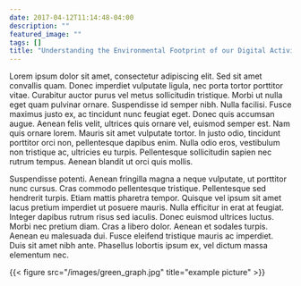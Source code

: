 ```yaml
---
date: 2017-04-12T11:14:48-04:00
description: ""
featured_image: ""
tags: []
title: "Understanding the Environmental Footprint of our Digital Activities"
---
```


Lorem ipsum dolor sit amet, consectetur adipiscing elit. Sed sit amet convallis quam. Donec imperdiet vulputate ligula, nec porta tortor porttitor vitae. Curabitur auctor purus vel metus sollicitudin tristique. Morbi ut nulla eget quam pulvinar ornare. Suspendisse id semper nibh. Nulla facilisi. Fusce maximus justo ex, ac tincidunt nunc feugiat eget. Donec quis accumsan augue. Aenean felis velit, ultrices quis ornare vel, euismod semper est. Nam quis ornare lorem. Mauris sit amet vulputate tortor. In justo odio, tincidunt porttitor orci non, pellentesque dapibus enim. Nulla odio eros, vestibulum non tristique ac, ultricies eu turpis. Pellentesque sollicitudin sapien nec rutrum tempus. Aenean blandit ut orci quis mollis.

Suspendisse potenti. Aenean fringilla magna a neque vulputate, ut porttitor nunc cursus. Cras commodo pellentesque tristique. Pellentesque sed hendrerit turpis. Etiam mattis pharetra tempor. Quisque vel ipsum sit amet lacus pretium imperdiet ut posuere mauris. Nulla efficitur in erat at feugiat. Integer dapibus rutrum risus sed iaculis. Donec euismod ultrices luctus. Morbi nec pretium diam. Cras a libero dolor. Aenean et sodales turpis. Aenean eu malesuada dui. Fusce eleifend tristique mauris ac imperdiet. Duis sit amet nibh ante. Phasellus lobortis ipsum ex, vel dictum massa elementum nec. 

{{< figure src="/images/green_graph.jpg" title="example picture" >}}

